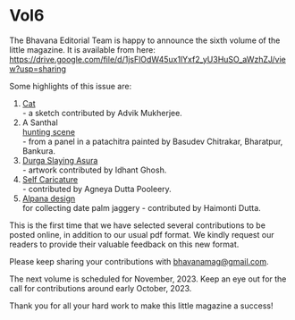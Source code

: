 # Vol6

The Bhavana Editorial Team is happy to announce the sixth volume of the little magazine. It is available from here:
https://drive.google.com/file/d/1jsFlOdW45ux1lYxf2_yU3HuSO_aWzhZJ/view?usp=sharing

Some highlights of this issue are: <br>
1. <nav><a href="Cat_v1a.jpeg">Cat</a></nav> - a sketch contributed by Advik Mukherjee. <br>
2. A Santhal <nav><a href="Bharatpur.jpeg">hunting scene</a></nav> - from a panel in a patachitra painted by Basudev Chitrakar, Bharatpur, Bankura. <br>
3. <nav><a href="DurgaPainting.jpeg">Durga Slaying Asura</a></nav> - artwork contributed by Idhant Ghosh. <br>
4. <nav><a href="Caricature.jpeg">Self Caricature </a></nav>- contributed by Agneya Dutta Pooleery. <br>
5. <nav><a href="IMG_5411.JPG">Alpana design </a></nav>for collecting date palm jaggery - contributed by Haimonti Dutta. <br>

This is the first time that we have selected several contributions to be posted online, in addition to our usual pdf format. We kindly request our readers to provide their valuable feedback on this new format. 

Please keep sharing your contributions with bhavanamag@gmail.com. 

The next volume is scheduled for November, 2023. Keep an eye out for the call for contributions around early October, 2023. 

Thank you for all your hard work to make this little magazine a success!

